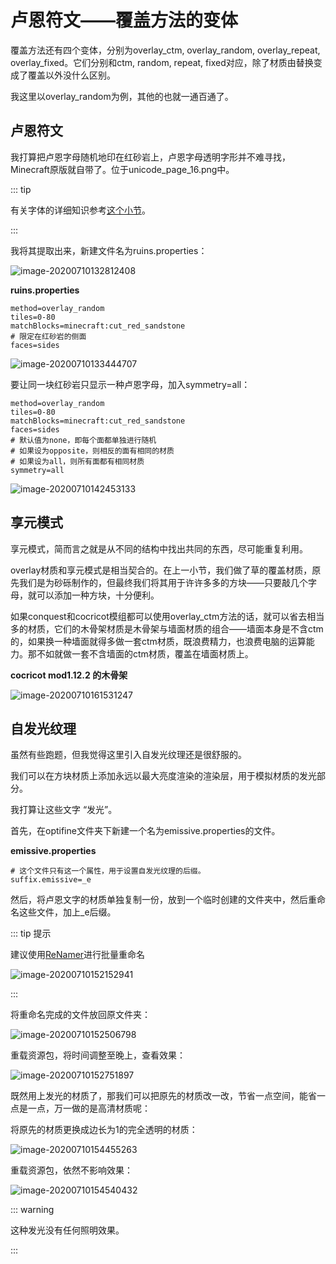 # 卢恩符文——覆盖方法的变体

覆盖方法还有四个变体，分别为overlay_ctm, overlay_random, overlay_repeat, overlay_fixed。它们分别和ctm, random, repeat, fixed对应，除了材质由替换变成了覆盖以外没什么区别。

我这里以overlay_random为例，其他的也就一通百通了。

## 卢恩符文

我打算把卢恩字母随机地印在红砂岩上，卢恩字母透明字形并不难寻找，Minecraft原版就自带了。位于unicode_page_16.png中。

::: tip

有关字体的详细知识参考[这个小节](../../vanilla/font/font.md)。

:::

我将其提取出来，新建文件名为ruins.properties：

![image-20200710132812408](overlay-ctm.assets/image-20200710132812408.png)

**ruins.properties**

```properties
method=overlay_random
tiles=0-80
matchBlocks=minecraft:cut_red_sandstone
# 限定在红砂岩的侧面
faces=sides
```

![image-20200710133444707](overlay-ctm.assets/image-20200710133444707.png)

要让同一块红砂岩只显示一种卢恩字母，加入symmetry=all：

```properties
method=overlay_random
tiles=0-80
matchBlocks=minecraft:cut_red_sandstone
faces=sides
# 默认值为none，即每个面都单独进行随机
# 如果设为opposite，则相反的面有相同的材质
# 如果设为all，则所有面都有相同材质
symmetry=all
```

![image-20200710142453133](overlay-variants.assets/image-20200710142453133.png)

## 享元模式

享元模式，简而言之就是从不同的结构中找出共同的东西，尽可能重复利用。

overlay材质和享元模式是相当契合的。在上一小节，我们做了草的覆盖材质，原先我们是为砂砾制作的，但最终我们将其用于许许多多的方块——只要敲几个字母，就可以添加一种方块，十分便利。

如果conquest和cocricot模组都可以使用overlay_ctm方法的话，就可以省去相当多的材质，它们的木骨架材质是木骨架与墙面材质的组合——墙面本身是不含ctm的，如果换一种墙面就得多做一套ctm材质，既浪费精力，也浪费电脑的运算能力。那不如就做一套不含墙面的ctm材质，覆盖在墙面材质上。

**cocricot mod1.12.2 的木骨架**

![image-20200710161531247](overlay-variants.assets/image-20200710161531247.png)

## 自发光纹理

虽然有些跑题，但我觉得这里引入自发光纹理还是很舒服的。

我们可以在方块材质上添加永远以最大亮度渲染的渲染层，用于模拟材质的发光部分。

我打算让这些文字 “发光”。

首先，在optifine文件夹下新建一个名为emissive.properties的文件。

**emissive.properties**

```properties
# 这个文件只有这一个属性，用于设置自发光纹理的后缀。
suffix.emissive=_e
```

然后，将卢恩文字的材质单独复制一份，放到一个临时创建的文件夹中，然后重命名这些文件，加上_e后缀。

::: tip 提示

建议使用[ReNamer](https://www.den4b.com/products/renamer)进行批量重命名

![image-20200710152152941](overlay-variants.assets/image-20200710152152941.png)

:::

将重命名完成的文件放回原文件夹：

![image-20200710152506798](overlay-variants.assets/image-20200710152506798.png)

重载资源包，将时间调整至晚上，查看效果：

![image-20200710152751897](overlay-variants.assets/image-20200710152751897.png)

既然用上发光的材质了，那我们可以把原先的材质改一改，节省一点空间，能省一点是一点，万一做的是高清材质呢：

将原先的材质更换成边长为1的完全透明的材质：

![image-20200710154455263](overlay-variants.assets/image-20200710154455263.png)

重载资源包，依然不影响效果：

![image-20200710154540432](overlay-variants.assets/image-20200710154540432.png)

::: warning

这种发光没有任何照明效果。

:::

<br/><br/><Vssue/>